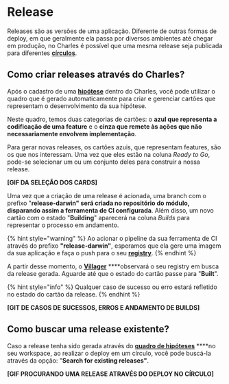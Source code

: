 # Release

Releases são as versões de uma aplicação. Diferente de outras formas de deploy, em que geralmente ela passa por diversos ambientes até chegar em produção, no Charles é possível que uma mesma release seja publicada para diferentes [**círculos**](https://docs.charlescd.io/referencia-1/circles). 

## Como criar releases através do Charles?

Após o cadastro de uma [**hipótese**](hipotese.md#como-criar-hipoteses) dentro do Charles, você pode utilizar o quadro que é gerado automaticamente para criar e gerenciar cartões que representam o desenvolvimento da sua hipótese.

Neste quadro, temos duas categorias de cartões: o **azul que representa a codificação de uma feature** e o **cinza que remete às ações que não necessariamente envolvem implementação**.

Para gerar novas releases, os cartões azuis, que representam features, são os que nos interessam. Uma vez que eles estão na coluna _Ready to Go_,  pode-se selecionar um ou um conjunto deles para construir a nossa release.

**\[GIF DA SELEÇÃO DOS CARDS\]**

Uma vez que a criação de uma release é acionada, uma branch com o prefixo "**release-darwin" será criada no repositório do módulo, disparando assim a ferramenta de CI configurada**. Além disso, um novo cartão com o estado "**Building**" aparecerá na coluna _Builds_ para representar o processo em andamento.

{% hint style="warning" %}
Ao acionar o pipeline da sua ferramenta de CI através do prefixo **"release-darwin"**, esperamos que ela gere uma imagem da sua aplicação e faça o push para o seu [**registry**](../primeiros-passsos/definindo-workspace/docker-registry.md).
{% endhint %}

A partir desse momento, o [**Villager**](https://github.com/ZupIT/charlescd/tree/master/villager) ****observará o seu registry em busca da release gerada. Aguarde até que o estado do cartão passe para "**Built**".

{% hint style="info" %}
Qualquer caso de sucesso ou erro estará refletido no estado do cartão da release.
{% endhint %}

**\[GIT DE CASOS DE SUCESSOS, ERROS E ANDAMENTO DE BUILDS\]**

## Como buscar uma release existente?

Caso a release tenha sido gerada através do [**quadro de hipóteses**](hipotese.md#gestao-do-board) ****no seu workspace, ao realizar o deploy em um círculo, você pode buscá-la através da opção: "**Search for existing releases"**. 

**\[GIF PROCURANDO UMA RELEASE ATRAVÉS DO DEPLOY NO CÍRCULO\]**

